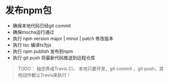 # 发布npm包

- 确保本地代码已经git commit
- 确保mocha运行通过
- 执行 npm version major | minor | patch 修改版本
- 执行 tsc 编译ts为js
- 执行 npm publish 发布到npm
- 执行 git push 将最新代码推送到远程仓库

>TODO： 抽空弄成Travis CI， 本地只要开发，git commit ，git push，其他动作都让Travis来执行！